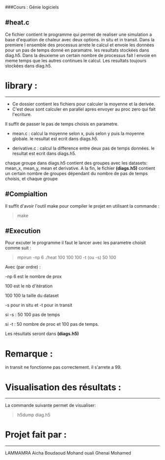 ###Cours : Génie logiciels

#heat.c
------------

Ce fichier contient le programme qui permet de realiser une simulation a base d'equation de chaleur avec deux options. in situ et in transit. 
Dans la premiere l ensemble des processus arrete le calcul et envoie les données pour un pas de temps donné en paramatre. les resultats stockées dans diag.h5. Dans la deuxieme un certain nombre de processus fait l envoie en meme temps que les autres continues le calcul. Les resultats toujours stockées dans diag.h5. 

# library :
------------------
- Ce dossier contient les fichiers pour calculer la moyenne et la derivée. 
- C'est deux sont calculer en parallel apres envoyer au proc zero qui fait l'ecriture. 

Il suffit de passer le pas de temps choisis en parametre. 

- mean.c : calcul la moyenne selon x, puis selon y puis la moyenne globale. le resultat est ecrit dans diags.h5.

- derivative.c : calcul la difference entre deux pas de temps données. le resultat est ecrit dans diags.h5.

chaque groupe dans diags.h5 contient des groupes avec les datasets: mean_x, mean_y, mean et derivative.
A la fin, le fichier **(diags.h5)** contient un certain nombre de groupes dépendant du nombre de pas de temps choisis, et chaque groupe 

#Compialtion
------------

Il suffit d'avoir l'outil make pour compiler le projet en utilisant la commande : 

>make

#Execution
------------------------------------

Pour excuter le programme il faut le lancer avec les parametre choisit comme suit : 

>mpirun -np 6 ./heat 100 100 100 -t (ou -s) 50 100

Avec (par ordre) :

-np 6 est le nombre de prox

100 est le nb d'itération


100 100 la taille du dataset

-s pour in situ et -t pour in transit

si -s : 50 100 pas de temps

si -t : 50 nombre de proc et 100 pas de temps.


Les résultats seront dans **(diags.h5)**

# Remarque :

in transit ne fonctionne pas correctement. il s'arrete a 99. 


# Visualisation des résultats :
------------------------------

La commande suivante permet de visualiser: 

>h5dump diag.h5




# Projet fait par :
---------
LAMMAMRA Aicha
Boudaoud Mohand ouali
Ghenai Mohamed 


